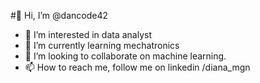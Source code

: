 #👋 Hi, I’m @dancode42
- 👀 I’m interested in data analyst
- 🌱 I’m currently learning mechatronics
- 💞️ I’m looking to collaborate on machine learning.
- 📫 How to reach me, follow me on linkedin /diana_mgn

<!---
dancode42/dancode42 is a ✨ special ✨ repository because its `README.md` (this file) appears on your GitHub profile.
You can click the Preview link to take a look at your changes.
--->
